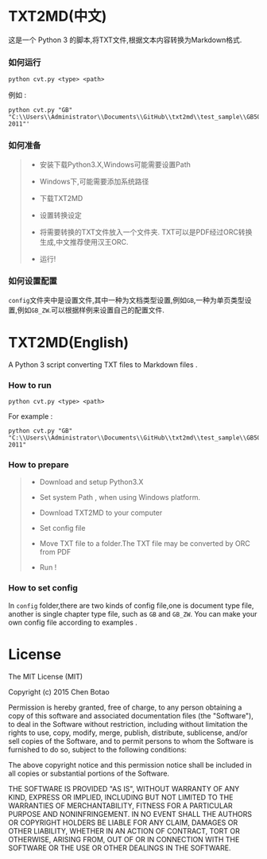 # TXT2MD(中文)

这是一个 Python 3 的脚本,将TXT文件,根据文本内容转换为Markdown格式.

### 如何运行

```
python cvt.py <type> <path>
```

例如 :

```
python cvt.py "GB" "C:\\Users\\Administrator\\Documents\\GitHub\\txt2md\\test_sample\\GB50096-2011"'
```

### 如何准备 

>+ 安装下载Python3.X,Windows可能需要设置Path 
> 
>+ Windows下,可能需要添加系统路径
> 
>+ 下载TXT2MD
> 
>+ 设置转换设定
> 
>+ 将需要转换的TXT文件放入一个文件夹. TXT可以是PDF经过ORC转换生成,中文推荐使用汉王ORC.
> 
>+ 运行!

### 如何设置配置 

`config`文件夹中是设置文件,其中一种为文档类型设置,例如`GB`,一种为单页类型设置,例如`GB_ZW`.可以根据样例来设置自己的配置文件.

# TXT2MD(English)

A Python 3 script converting TXT files to Markdown files .

###  How to run 

```
python cvt.py <type> <path>
```

For example :

```
python cvt.py "GB" "C:\\Users\\Administrator\\Documents\\GitHub\\txt2md\\test_sample\\GB50096-2011"
```

### How to prepare  

>+ Download and setup Python3.X
> 
>+ Set system Path , when using Windows platform.
> 
>+ Download TXT2MD to your computer
> 
>+ Set config file
> 
>+ Move TXT file to a folder.The TXT file may be converted by ORC from PDF
> 
>+ Run !

### How to set config

In `config` folder,there are two kinds of config file,one is document type file, another is single chapter type file, such as `GB` and `GB_ZW`. You can make your own config file according to examples .


# License

The MIT License (MIT)

Copyright (c) 2015 Chen Botao

Permission is hereby granted, free of charge, to any person obtaining a copy
of this software and associated documentation files (the "Software"), to deal
in the Software without restriction, including without limitation the rights
to use, copy, modify, merge, publish, distribute, sublicense, and/or sell
copies of the Software, and to permit persons to whom the Software is
furnished to do so, subject to the following conditions:

The above copyright notice and this permission notice shall be included in all
copies or substantial portions of the Software.

THE SOFTWARE IS PROVIDED "AS IS", WITHOUT WARRANTY OF ANY KIND, EXPRESS OR
IMPLIED, INCLUDING BUT NOT LIMITED TO THE WARRANTIES OF MERCHANTABILITY,
FITNESS FOR A PARTICULAR PURPOSE AND NONINFRINGEMENT. IN NO EVENT SHALL THE
AUTHORS OR COPYRIGHT HOLDERS BE LIABLE FOR ANY CLAIM, DAMAGES OR OTHER
LIABILITY, WHETHER IN AN ACTION OF CONTRACT, TORT OR OTHERWISE, ARISING FROM,
OUT OF OR IN CONNECTION WITH THE SOFTWARE OR THE USE OR OTHER DEALINGS IN THE
SOFTWARE.

